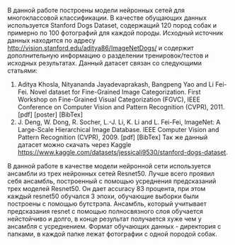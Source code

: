 В данной работе построены модели нейронных сетей  для многоклассовой классификации.
В качестве обущающих данных используется Stanford Dogs Dataset, содержащий 120 пород собак и примерно по 100 фотографий для каждой породы.
Исходный источник данных находится по адресу http://vision.stanford.edu/aditya86/ImageNetDogs/ 
и содержит дополнительную информацию о разделении тренировок/тестов и исходных результатах.
Данный датасет связан со следующими статьями:
1) Aditya Khosla, Nityananda Jayadevaprakash, Bangpeng Yao and Li Fei-Fei. Novel dataset for Fine-Grained Image Categorization. First Workshop on Fine-Grained Visual Categorization (FGVC), IEEE Conference on Computer Vision and Pattern Recognition (CVPR), 2011. [pdf] [poster] [BibTex]
2) J. Deng, W. Dong, R. Socher, L.-J. Li, K. Li and L. Fei-Fei, ImageNet: A Large-Scale Hierarchical Image Database. IEEE Computer Vision and Pattern Recognition (CVPR), 2009. [pdf] [BibTex]
Так же данный датасет можно скачать через Kaggle https://www.kaggle.com/datasets/jessicali9530/stanford-dogs-dataset.

В данной работе в качестве модели нейронной сети используется ансамбли из трех нейронных сетей Resnet50. Лучше всего проявил себя ансамбль, построенный с помощью усреднения предсказаний трех 
 моделей Resnet50. Он дает accuracy 83 процента, при этом каждый resnet50 обучался 3 эпохи, обучающие выборки были построены с помощью бутстрэпа. Ансамбль, который учитывает предсказания resnet c помощью полносвязного слоя обучается нейстойчиво и долго, в конце результат получается хуже чем у ансамбля с усреднением.
Формат обучающих данных - директория с папками, в каждой папке лежат фотографии с одной породой собак.  
